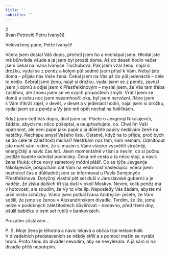 ```yaml
---
title: ''
subtitle: ''
---
```


2  
(Ivan Petrovič Petru Ivanyči)

Velevážený pane, Petře Ivanyči!

Včera jsem dostal Váš dopis, přečetl jsem ho a nechápal jsem. Hledal jste mě bůhvíkde všude a já jsem byl prostě doma. Až do deseti hodin večer jsem čekal na Ivana Ivanyče Tlučhubova. Pak jsem vzal ženu, najal si drožku, vydal se z peněz a kolem půl sedmé jsem přijel k Vám. Nebyl jste doma – přijala nás Vaše žena. Čekal jsem na Vás až do půl jedenácté – déle to nešlo. Sebral jsem ženu, najal si drožku, vydal jsem se z peněz, zavezl jsem ji domů a odjel jsem k Přestřelkinovým – myslel jsem, že Vás tam třeba zastihnu, ale znovu jsem se ve svých propočtech zmýlil. Vrátil jsem se domů a celou noc jsem nezamhouřil oka, byl jsem nervózní. Ráno jsem k Vám třikrát zajel, v devět, v deset a v jedenáct hodin, najal jsem si drožku, vydal jsem se z peněz a Vy jste mě opět nechal na holičkách.

Když jsem četl Váš dopis, divil jsem se. Píšete o Jevgeniji Nikolajeviči, žádáte, abych mu něco pošeptal, a neupřesňujete, co. Chválím Vaši opatrnost, ale není papír jako papír a já důležité papíry nedávám ženě na natáčky. Nechápu smysl Vašeho listu. Ostatně, když na to přijde, proč bych se do celé té záležitosti míchal? Nestrkám nos tam, kam nemám. Odmítnout jste mohl sám, vidím, že si musím s Vámi všecko vysvětlit stručněji, energičtěji a navíc čas letí. Jsem momentálně v tísni a nevím, co si počnu, jestliže budete odmítat podmínky. Čeká mě cesta a ta něco stojí, a navíc žena fňuká: chce nový sametový módní plášť. Co se týče Jevgenije Nikolajeviče, pospíchám dát Vám na vědomost následující: včera jsem neztrácel čas a důkladně jsem se informoval u Pavla Semjonyče Přestřelkinova. Dotyčný vlastní pět set duší v Jaroslavské gubernii a je naděje, že získá dalších tři sta duší v okolí Moskvy. Nevím, kolik peněz má v hotovosti, ale soudím, že Vy to víte líp. Naposledy Vás žádám, abyste mi určil místo schůzky. Včera jsem potkal Ivana Andrejiče: píšete, že Vám sdělil, že jsme se ženou v Alexandrinském divadle. Tvrdím, že lže, jemu nelze v podobných záležitostech důvěřovat – nedávno, před třemi dny, ošulil babičku o osm set rublů v bankovkách.

Prozatím zůstávám…

P. S. Moje žena je těhotná a navíc lekavá a občas trpí melancholií. V divadelních představeních se někdy střílí a s pomocí mašin se vyrábí hrom. Proto ženu do divadel nevodím, aby se nevylekala. A já sám si na divadlo příliš nepotrpím.
